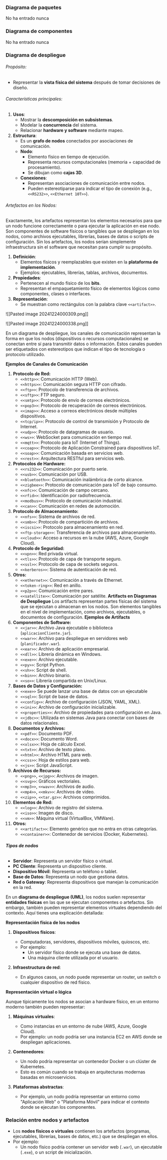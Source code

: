 ### Diagrama de paquetes

No ha entrado nunca

### Diagrama de componentes

No ha entrado nunca

### Diagrama de despliegue
###### Propósito:
- Representar la **vista física del sistema** después de tomar decisiones de diseño.
###### Características principales:
1. **Usos**:
    - Mostrar la **descomposición en subsistemas**.
    - Modelar la **concurrencia** del sistema.
    - Relacionar **hardware y software** mediante mapeo.
2. **Estructura**:
    - Es un **grafo de nodos** conectados por asociaciones de comunicación.
    - **Nodo**:
        - Elemento físico en tiempo de ejecución.
        - Representa recursos computacionales (memoria + capacidad de procesamiento).
        - Se dibujan como **cajas 3D**.
    - **Conexiones**:
        - Representan asociaciones de comunicación entre nodos.
        - Pueden estereotiparse para indicar el tipo de conexión (e.g., `<<RS232>>`, `<<Ethernet 10T>>`).
###### Artefactos en los Nodos:
Exactamente, los artefactos representan los elementos necesarios para que un nodo funcione correctamente o para ejecutar la aplicación en ese nodo. Son componentes de software físicos o tangibles que se despliegan en los nodos, como archivos ejecutables, librerías, bases de datos o scripts de configuración. Sin los artefactos, los nodos serían simplemente infraestructura sin el software que necesitan para cumplir su propósito.

1. **Definición**:
    - Elementos físicos y reemplazables que existen en la **plataforma de implementación**.
    - Ejemplos: ejecutables, librerías, tablas, archivos, documentos.
3. **Propiedades**:
    - Pertenecen al mundo físico de los **bits**.
    - Representan el empaquetamiento físico de elementos lógicos como componentes, clases o interfaces.
4. **Representación**:
    - Se muestran como rectángulos con la palabra clave `<<artifact>>`.

![[Pasted image 20241224000309.png]]

![[Pasted image 20241224000338.png]]

En un diagrama de despliegue, los canales de comunicación representan la forma en que los nodos (dispositivos o recursos computacionales) se conectan entre sí para transmitir datos o información. Estos canales pueden ser etiquetados con estereotipos que indican el tipo de tecnología o protocolo utilizado.

 **Ejemplos de Canales de Comunicación**
1. **Protocolo de Red:**
    - `<<http>>`: Comunicación HTTP (Web).
    - `<<https>>`: Comunicación segura HTTP con cifrado.
    - `<<ftp>>`: Protocolo de transferencia de archivos.
    - `<<sftp>>`: FTP seguro.
    - `<<smtp>>`: Protocolo de envío de correos electrónicos.
    - `<<pop3>>`: Protocolo de recuperación de correos electrónicos.
    - `<<imap>>`: Acceso a correos electrónicos desde múltiples dispositivos.
    - `<<tcp/ip>>`: Protocolo de control de transmisión y Protocolo de Internet.
    - `<<udp>>`: Protocolo de datagramas de usuario.
    - `<<ws>>`: WebSocket para comunicación en tiempo real.
    - `<<mqtt>>`: Protocolo para IoT (Internet of Things).
    - `<<coap>>`: Protocolo de Aplicación Constrained para dispositivos IoT.
    - `<<soap>>`: Comunicación basada en servicios web.
    - `<<rest>>`: Arquitectura RESTful para servicios web.
2. **Protocolos de Hardware:**
    - `<<rs232>>`: Comunicación por puerto serie.
    - `<<usb>>`: Comunicación por USB.
    - `<<bluetooth>>`: Comunicación inalámbrica de corto alcance.
    - `<<zigbee>>`: Protocolo de comunicación para IoT de bajo consumo.
    - `<<nfc>>`: Comunicación de campo cercano.
    - `<<rfid>>`: Identificación por radiofrecuencia.
    - `<<modbus>>`: Protocolo de comunicación industrial.
    - `<<can>>`: Comunicación en redes de automoción.
3. **Protocolo de Almacenamiento:**
    - `<<nfs>>`: Sistema de archivos de red.
    - `<<smb>>`: Protocolo de compartición de archivos.
    - `<<iscsi>>`: Protocolo para almacenamiento en red.
    - `<<ftp-storage>>`: Transferencia de archivos para almacenamiento.
    - `<<cloud>>`: Acceso a recursos en la nube (AWS, Azure, Google Cloud).
4. **Protocolo de Seguridad:**
    - `<<vpn>>`: Red privada virtual.
    - `<<tls>>`: Protocolo de capa de transporte seguro.
    - `<<ssl>>`: Protocolo de capa de sockets seguros.
    - `<<kerberos>>`: Sistema de autenticación de red.
5. **Otros:**
    - `<<ethernet>>`: Comunicación a través de Ethernet.
    - `<<token-ring>>`: Red en anillo.
    - `<<p2p>>`: Comunicación entre pares.
    - `<<satellite>>`: Comunicación por satélite.
 **Artifacts en Diagramas de Despliegue**
Los artifacts representan partes físicas del sistema que se ejecutan o almacenan en los nodos. Son elementos tangibles en el nivel de implementación, como archivos, ejecutables, o documentos de configuración.
 **Ejemplos de Artifacts**
1. **Componentes de Software:**
    - `<<jar>>`: Archivo Java ejecutable o biblioteca (`aplicacionCliente.jar`).
    - `<<war>>`: Archivo para despliegue en servidores web (`planificador.war`).
    - `<<ear>>`: Archivo de aplicación empresarial.
    - `<<dll>>`: Librería dinámica en Windows.
    - `<<exe>>`: Archivo ejecutable.
    - `<<py>>`: Script Python.
    - `<<sh>>`: Script de shell.
    - `<<bin>>`: Archivo binario.
    - `<<so>>`: Librería compartida en Unix/Linux.
2. **Bases de Datos y Configuración:**
	* `<<exe>>` Se puede lanzar una base de datos con un ejecutable
    - `<<sql>>`: Script de base de datos.
    - `<<config>>`: Archivo de configuración (JSON, YAML, XML).
    - `<<ini>>`: Archivo de configuración inicializable.
    - `<<properties>>`: Archivo de propiedades para configuración en Java.
    - `<<jdbc>>`: Utilizada en sistemas Java para conectar con bases de datos relacionales.
4. **Documentos y Archivos:**
    - `<<pdf>>`: Documento PDF.
    - `<<docx>>`: Documento Word.
    - `<<xlsx>>`: Hoja de cálculo Excel.
    - `<<txt>>`: Archivo de texto plano.
    - `<<html>>`: Archivo HTML para web.
    - `<<css>>`: Hoja de estilos para web.
    - `<<js>>`: Script JavaScript.
5. **Archivos de Recursos:**
    - `<<png>>`, `<<jpg>>`: Archivos de imagen.
    - `<<svg>>`: Gráficos vectoriales.
    - `<<mp3>>`, `<<wav>>`: Archivos de audio.
    - `<<mp4>>`, `<<mkv>>`: Archivos de video.
    - `<<zip>>`, `<<tar.gz>>`: Archivos comprimidos.
6. **Elementos de Red:**
    - `<<log>>`: Archivo de registro del sistema.
    - `<<iso>>`: Imagen de disco.
    - `<<vm>>`: Máquina virtual (VirtualBox, VMWare).
7. **Otros:**
    - `<<artifact>>`: Elemento genérico que no entra en otras categorías.
    - `<<container>>`: Contenedor de servicios (Docker, Kubernetes).

###### **Tipos de nodos**
- **Servidor**: Representa un servidor físico o virtual.
- **PC Cliente**: Representa un dispositivo cliente.
- **Dispositivo Móvil**: Representa un teléfono o tablet.
- **Base de Datos**: Representa un nodo que gestiona datos.
- **Red o Gateway**: Representa dispositivos que manejan la comunicación en la red.

En un **diagrama de despliegue (UML)**, los nodos suelen representar **entidades físicas** en las que se ejecutan componentes o artefactos. Sin embargo, también pueden representar elementos virtuales dependiendo del contexto. Aquí tienes una explicación detallada:

 **Representación física de los nodos**

1. **Dispositivos físicos**:
    
    - Computadoras, servidores, dispositivos móviles, quioscos, etc.
    - Por ejemplo:
        - Un servidor físico donde se ejecuta una base de datos.
        - Una máquina cliente utilizada por el usuario.
2. **Infraestructura de red**:
    
    - En algunos casos, un nodo puede representar un router, un switch o cualquier dispositivo de red físico.

 **Representación virtual o lógica**

Aunque típicamente los nodos se asocian a hardware físico, en un entorno moderno también pueden representar:

1. **Máquinas virtuales**:
    
    - Como instancias en un entorno de nube (AWS, Azure, Google Cloud).
    - Por ejemplo: un nodo podría ser una instancia EC2 en AWS donde se despliegan aplicaciones.
2. **Contenedores**:
    
    - Un nodo podría representar un contenedor Docker o un clúster de Kubernetes.
    - Esto es común cuando se trabaja en arquitecturas modernas basadas en microservicios.
3. **Plataformas abstractas**:
    
    - Por ejemplo, un nodo podría representar un entorno como "Aplicación Web" o "Plataforma Móvil" para indicar el contexto donde se ejecutan los componentes.

### **Relación entre nodos y artefactos**

- Los **nodos físicos o virtuales** contienen los artefactos (programas, ejecutables, librerías, bases de datos, etc.) que se despliegan en ellos.
- Por ejemplo:
    - Un nodo físico podría contener un servidor web (`.war`), un ejecutable (`.exe`), o un script de inicialización.